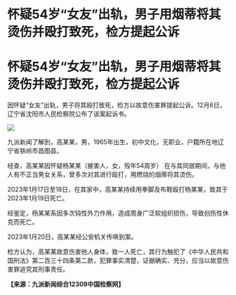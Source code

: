 # 怀疑54岁“女友”出轨，男子用烟蒂将其烫伤并殴打致死，检方提起公诉

# 怀疑54岁“女友”出轨，男子用烟蒂将其烫伤并殴打致死，检方提起公诉

因怀疑“女友”出轨，男子将其殴打致死，检方以故意伤害罪提起公诉。12月6日，辽宁省沈阳市人民检察院公布了该案起诉书。

![](https://inews.gtimg.com/om_bt/Opc2BhdQcQctIsOAzVCawTieQ8P-CCMmYhRrB3I89JhikAA/1000)

九派新闻了解到，高某某，男，1965年出生，初中文化，无职业，户籍所在地辽宁省铁岭市昌图县。

经查，高某某因怀疑杨某某（被害人，女，殁年54周岁） 在与其同居期间，与他人有不正当男女关系，曾多次对其进行殴打，用燃烧的烟蒂将其烫伤。

2023年1月17日至18日，在其家中，高某某持续用拳脚及布鞋殴打杨某某，致其于2023年1月19日死亡。

经鉴定，杨某某系因多次钝性外力作用，造成周身广泛软组织损伤，导致创伤性休克而死亡。

2023年1月20日，高某某经公安机关传唤到案。

检方认为，高某某故意伤害他人身体，致一人死亡，其行为触犯了《中华人民共和国刑法》第二百三十四条第二款，犯罪事实清楚，证据确实、充分，应当以故意伤害罪追究其刑事责任。

**【来源：九派新闻综合12309中国检察网】**

